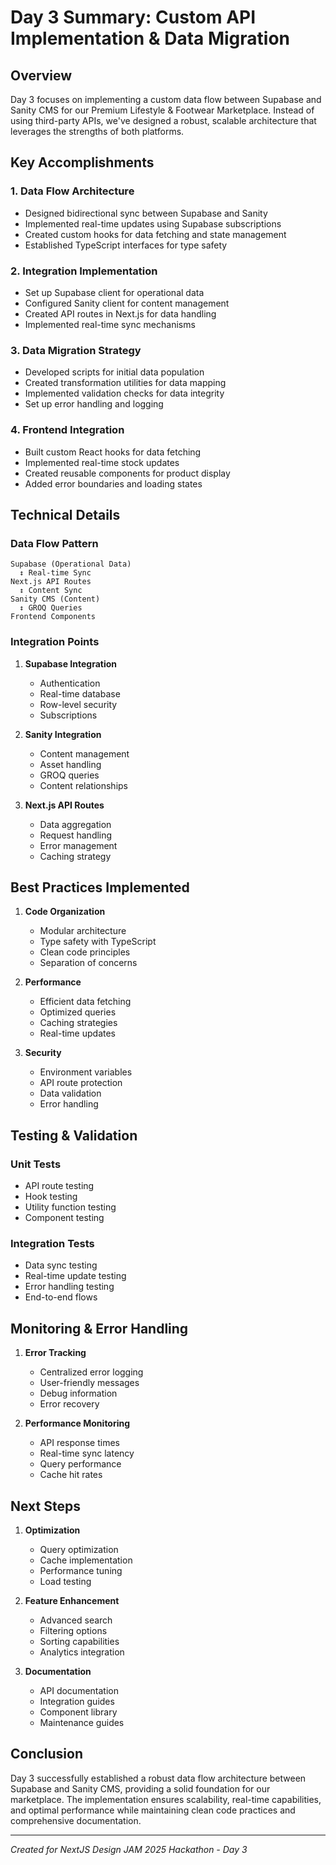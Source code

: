 # Day 3 Summary: Custom API Implementation & Data Migration

## Overview

Day 3 focuses on implementing a custom data flow between Supabase and Sanity CMS for our Premium Lifestyle & Footwear Marketplace. Instead of using third-party APIs, we've designed a robust, scalable architecture that leverages the strengths of both platforms.

## Key Accomplishments

### 1. Data Flow Architecture

- Designed bidirectional sync between Supabase and Sanity
- Implemented real-time updates using Supabase subscriptions
- Created custom hooks for data fetching and state management
- Established TypeScript interfaces for type safety

### 2. Integration Implementation

- Set up Supabase client for operational data
- Configured Sanity client for content management
- Created API routes in Next.js for data handling
- Implemented real-time sync mechanisms

### 3. Data Migration Strategy

- Developed scripts for initial data population
- Created transformation utilities for data mapping
- Implemented validation checks for data integrity
- Set up error handling and logging

### 4. Frontend Integration

- Built custom React hooks for data fetching
- Implemented real-time stock updates
- Created reusable components for product display
- Added error boundaries and loading states

## Technical Details

### Data Flow Pattern

```
Supabase (Operational Data)
  ↕ Real-time Sync
Next.js API Routes
  ↕ Content Sync
Sanity CMS (Content)
  ↕ GROQ Queries
Frontend Components
```

### Integration Points

1. **Supabase Integration**

   - Authentication
   - Real-time database
   - Row-level security
   - Subscriptions

2. **Sanity Integration**

   - Content management
   - Asset handling
   - GROQ queries
   - Content relationships

3. **Next.js API Routes**
   - Data aggregation
   - Request handling
   - Error management
   - Caching strategy

## Best Practices Implemented

1. **Code Organization**

   - Modular architecture
   - Type safety with TypeScript
   - Clean code principles
   - Separation of concerns

2. **Performance**

   - Efficient data fetching
   - Optimized queries
   - Caching strategies
   - Real-time updates

3. **Security**
   - Environment variables
   - API route protection
   - Data validation
   - Error handling

## Testing & Validation

### Unit Tests

- API route testing
- Hook testing
- Utility function testing
- Component testing

### Integration Tests

- Data sync testing
- Real-time update testing
- Error handling testing
- End-to-end flows

## Monitoring & Error Handling

1. **Error Tracking**

   - Centralized error logging
   - User-friendly messages
   - Debug information
   - Error recovery

2. **Performance Monitoring**
   - API response times
   - Real-time sync latency
   - Query performance
   - Cache hit rates

## Next Steps

1. **Optimization**

   - Query optimization
   - Cache implementation
   - Performance tuning
   - Load testing

2. **Feature Enhancement**

   - Advanced search
   - Filtering options
   - Sorting capabilities
   - Analytics integration

3. **Documentation**
   - API documentation
   - Integration guides
   - Component library
   - Maintenance guides

## Conclusion

Day 3 successfully established a robust data flow architecture between Supabase and Sanity CMS, providing a solid foundation for our marketplace. The implementation ensures scalability, real-time capabilities, and optimal performance while maintaining clean code practices and comprehensive documentation.

---

_Created for NextJS Design JAM 2025 Hackathon - Day 3_
